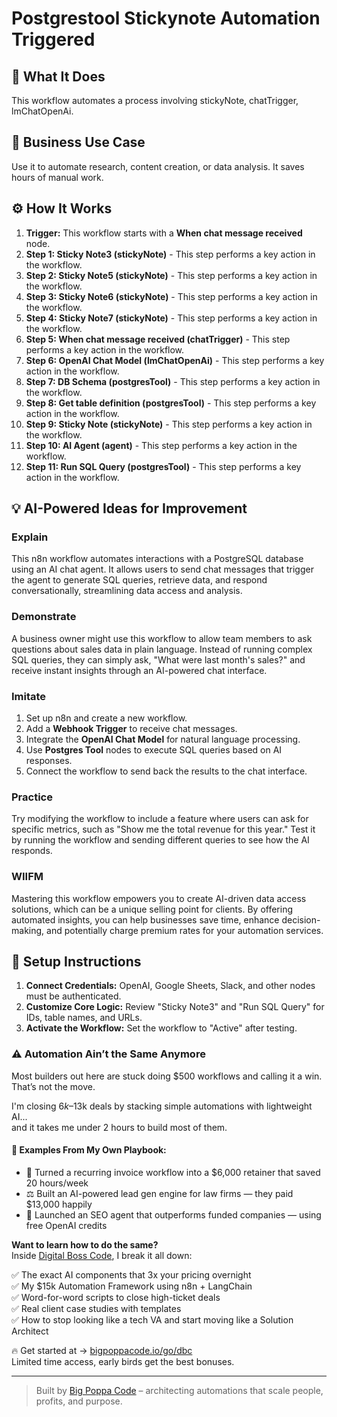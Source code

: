 # Postgrestool Stickynote Automation Triggered

## 🚀 What It Does
This workflow automates a process involving stickyNote, chatTrigger, lmChatOpenAi.

## 💼 Business Use Case
Use it to automate research, content creation, or data analysis. It saves hours of manual work.

## ⚙️ How It Works
1.  **Trigger:** This workflow starts with a **When chat message received** node.
2. **Step 1: Sticky Note3 (stickyNote)** - This step performs a key action in the workflow.
3. **Step 2: Sticky Note5 (stickyNote)** - This step performs a key action in the workflow.
4. **Step 3: Sticky Note6 (stickyNote)** - This step performs a key action in the workflow.
5. **Step 4: Sticky Note7 (stickyNote)** - This step performs a key action in the workflow.
6. **Step 5: When chat message received (chatTrigger)** - This step performs a key action in the workflow.
7. **Step 6: OpenAI Chat Model (lmChatOpenAi)** - This step performs a key action in the workflow.
8. **Step 7: DB Schema (postgresTool)** - This step performs a key action in the workflow.
9. **Step 8: Get table definition (postgresTool)** - This step performs a key action in the workflow.
10. **Step 9: Sticky Note (stickyNote)** - This step performs a key action in the workflow.
11. **Step 10: AI Agent (agent)** - This step performs a key action in the workflow.
12. **Step 11: Run SQL Query (postgresTool)** - This step performs a key action in the workflow.

## 💡 AI-Powered Ideas for Improvement
### Explain
This n8n workflow automates interactions with a PostgreSQL database using an AI chat agent. It allows users to send chat messages that trigger the agent to generate SQL queries, retrieve data, and respond conversationally, streamlining data access and analysis.

### Demonstrate
A business owner might use this workflow to allow team members to ask questions about sales data in plain language. Instead of running complex SQL queries, they can simply ask, "What were last month's sales?" and receive instant insights through an AI-powered chat interface.

### Imitate
1. Set up n8n and create a new workflow.
2. Add a **Webhook Trigger** to receive chat messages.
3. Integrate the **OpenAI Chat Model** for natural language processing.
4. Use **Postgres Tool** nodes to execute SQL queries based on AI responses.
5. Connect the workflow to send back the results to the chat interface.

### Practice
Try modifying the workflow to include a feature where users can ask for specific metrics, such as "Show me the total revenue for this year." Test it by running the workflow and sending different queries to see how the AI responds.

### WIIFM
Mastering this workflow empowers you to create AI-driven data access solutions, which can be a unique selling point for clients. By offering automated insights, you can help businesses save time, enhance decision-making, and potentially charge premium rates for your automation services.

## 🔧 Setup Instructions
1. **Connect Credentials:** OpenAI, Google Sheets, Slack, and other nodes must be authenticated.
2. **Customize Core Logic:** Review "Sticky Note3" and "Run SQL Query" for IDs, table names, and URLs.
3. **Activate the Workflow:** Set the workflow to "Active" after testing.

### ⚠️ Automation Ain’t the Same Anymore

Most builders out here are stuck doing $500 workflows and calling it a win.  
That’s not the move.  

I'm closing $6k–$13k deals by stacking simple automations with lightweight AI...  
and it takes me under 2 hours to build most of them.

#### 🧠 Examples From My Own Playbook:
- 🔁 Turned a recurring invoice workflow into a $6,000 retainer that saved 20 hours/week  
- ⚖️ Built an AI-powered lead gen engine for law firms — they paid $13,000 happily  
- 🚀 Launched an SEO agent that outperforms funded companies — using free OpenAI credits  

**Want to learn how to do the same?**  
Inside [Digital Boss Code](https://bigpoppacode.io/go/dbc), I break it all down:

✅ The exact AI components that 3x your pricing overnight  
✅ My $15k Automation Framework using n8n + LangChain  
✅ Word-for-word scripts to close high-ticket deals  
✅ Real client case studies with templates  
✅ How to stop looking like a tech VA and start moving like a Solution Architect  

🔥 Get started at → [bigpoppacode.io/go/dbc](https://bigpoppacode.io/go/dbc)  
Limited time access, early birds get the best bonuses.

---
> Built by [Big Poppa Code](https://bigpoppacode.io) – architecting automations that scale people, profits, and purpose.

